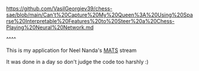 https://github.com/VasilGeorgiev39/chess-sae/blob/main/Can't%20Capture%20My%20Queen%3A%20Using%20Sparse%20Interpretable%20Features%20to%20Steer%20a%20Chess-Playing%20Neural%20Network.md

^^^^

This is my application for Neel Nanda's [MATS](https://www.matsprogram.org/) stream

It was done in a day so don't judge the code too harshly :)
